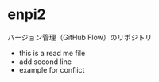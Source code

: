 # enpi2
バージョン管理（GitHub Flow）のリポジトリ

- this is a read me file
- add second line
- example for conflict